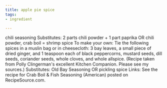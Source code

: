 ```yaml
---
title: apple pie spice
tags:
- ingredient

---
```

chili seasoning Substitutes: 2 parts chili powder + 1 part paprika OR chili powder, crab boil = shrimp spice To make your own: Tie the following spices in a muslin bag or in cheesecloth: 3 bay leaves, a small piece of dried ginger, and 1 teaspoon each of black peppercorns, mustard seeds, dill seeds, coriander seeds, whole cloves, and whole allspice. (Recipe taken from Polly Clingerman's excellent Kitchen Companion. Please see my sources.) Substitutes: Old Bay Seasoning OR pickling spice Links: See the recipe for Crab Boil & Fish Seasoning (American) posted on RecipeSource.com.
